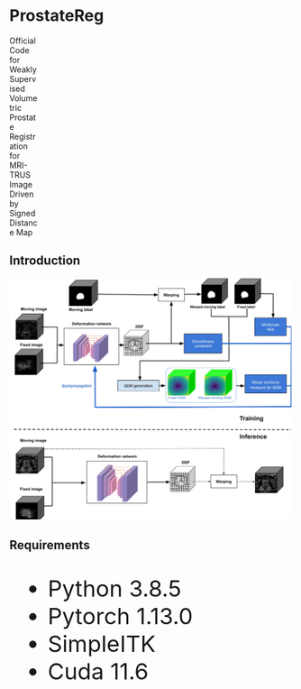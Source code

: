 # ProstateReg
<div style="width:50px">Official Code for  Weakly Supervised Volumetric Prostate Registration for MRI-TRUS Image Driven by Signed Distance Map</div>

## Introduction

<div align="center">
  <img src="https://github.com/CCrun99/ProstateReg/blob/main/ProstateReg%20Architecture.jpg" style="width:650px">
</div>

## Requirements
<ul style="font-size:40px;">
  <li>Python 3.8.5</li>
   <li>Pytorch 1.13.0</li>
  <li>SimpleITK</li>
  <li>Cuda 11.6</li>
</ul>


